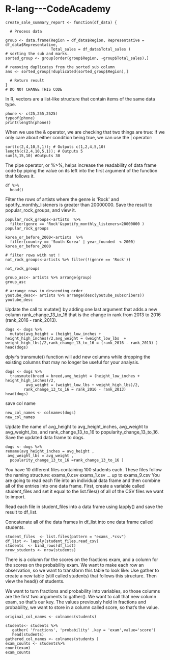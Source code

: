 # R-lang---CodeAcademy



```
create_sale_summary_report <- function(df_data) {

  # Process data  

group <- data.frame(Region = df_data$Region, Representative = df_data$Representative, 
                    Total_sales = df_data$Total_sales )
# sorting the sub and marks.
sorted_group <- group[order(group$Region, -group$Total_sales),]
  
# removing duplicates from the sorted sub column
ans <- sorted_group[!duplicated(sorted_group$Region),]

  # Return result
}
# DO NOT CHANGE THIS CODE
```


In R, vectors are a list-like structure that contain items of the same data type.
```{r}
phone <- c(25,255,2525)
typeof(phone)
print(length(phone))
```
When we use the & operator, we are checking that two things are true:
If we only care about either condition being true, we can use the | operator:

```
sort(c(2,4,10,5,1)); # Outputs c(1,2,4,5,10)
length(c(2,4,10,5,1)); # Outputs 5
sum(5,15,10) #Outputs 30
```

The pipe operator, or %>%, helps increase the readability of data frame code by piping the value on its left into the first argument of the function that follows it. 

```
df %>%
  head()
```
Filter the rows of artists where the genre is 'Rock' and spotify_monthly_listeners is greater than 20000000. Save the result to popular_rock_groups, and view it.
```
popular_rock_groups<-artists  %>%
  filter(genre == 'Rock'&spotify_monthly_listeners>20000000 )
popular_rock_groups
```

```
korea_or_before_2000<-artists  %>%
  filter(country == 'South Korea' | year_founded  < 2000)
korea_or_before_2000

```

```{r}
# filter rows with not !
not_rock_groups<-artists %>% filter(!(genre == 'Rock'))

not_rock_groups
```

```
group_asc<- artists %>% arrange(group)
group_asc

```

```{r}
# arrange rows in descending order
youtube_desc<- artists %>% arrange(desc(youtube_subscribers))
youtube_desc
```
Update the call to mutate() by adding one last argument that adds a new column rank_change_13_to_16 that is the change in rank from 2013 to 2016 (rank_2016 - rank_2013).
```
dogs <- dogs %>%
  mutate(avg_height = (height_low_inches + height_high_inches)/2,avg_weight = (weight_low_lbs  + weight_high_lbs)/2,rank_change_13_to_16 = (rank_2016 - rank_2013) )
head(dogs)
```
dplyr’s transmute() function will add new columns while dropping the existing columns that may no longer be useful for your analysis. 
```
dogs <- dogs %>%
  transmute(breed = breed,avg_height = (height_low_inches + height_high_inches)/2,
         avg_weight = (weight_low_lbs + weight_high_lbs)/2,
        rank_change_13_to_16 = rank_2016 - rank_2013)
head(dogs)
```
save col name 
```
new_col_names <- colnames(dogs)
new_col_names 
```
Update the name of avg_height to avg_height_inches, avg_weight to avg_weight_lbs, and rank_change_13_to_16 to popularity_change_13_to_16. Save the updated data frame to dogs.
```
dogs <- dogs %>%
rename(avg_height_inches = avg_height , 
 avg_weight_lbs = avg_weight , 
  popularity_change_13_to_16 =rank_change_13_to_16 )
```

You have 10 different files containing 100 students each. These files follow the naming structure:
exams_0.csv
exams_1.csv
… up to exams_9.csv
You are going to read each file into an individual data frame and then combine all of the entries into one data frame.
First, create a variable called student_files and set it equal to the list.files() of all of the CSV files we want to import.

Read each file in student_files into a data frame using lapply() and save the result to df_list.

Concatenate all of the data frames in df_list into one data frame called students.
```
student_files  <- list.files(pattern = "exams_.*csv")
df_list <- lapply(student_files,read_csv)
students  <- bind_rows(df_list)
nrow_students <- nrow(students)
```
There is a column for the scores on the fractions exam, and a column for the scores on the probability exam.
We want to make each row an observation, so we want to transform this table to look like:
Use gather to create a new table (still called students) that follows this structure. Then view the head() of students.

We want to turn fractions and probability into variables, so those columns are the first two arguments to gather().
We want to call that new column exam, so that’s our key.
The values previously held in fractions and probability, we want to store in a column called score, so that’s the value.
```
original_col_names <- colnames(students)

students<- students %>%
   gather( 'fractions', 'probability' ,key = 'exam',value='score')
   head(students)
gathered_col_names <- colnames(students )
exam_counts <- students%>%
count(exam)
exam_counts 
```
